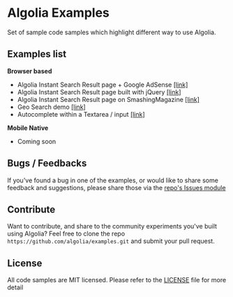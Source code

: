 # Algolia Examples
Set of sample code samples which highlight different way to use Algolia.

## Examples list
**Browser based**

* Algolia Instant Search Result page + Google AdSense [[link]](/instant-search/google-adsense/)
* Algolia Instant Search Result page built with jQuery [[link]](/instant-search/jquery/)
* Algolia Instant Search Result page on SmashingMagazine [[link]](/instant-search/smashingmagazine/)
* Geo Search demo  [[link]](/geo-search-demo/)
* Autocomplete within a Textarea / input [[link]](/textarea-autocomplete/)

**Mobile Native**

* Coming soon


## Bugs / Feedbacks
If you've found a bug in one of the examples, or would like to share some feedback and suggestions, please share those via the [repo's Issues module](https://github.com/algolia/examples/issues)

## Contribute
Want to contribute, and share to the community experiments you've built using Algolia? Feel free to clone the repo `https://github.com/algolia/examples.git` and submit your pull request.

## License
All code samples are MIT licensed. Please refer to the [LICENSE](/LICENSE) file for more detail
